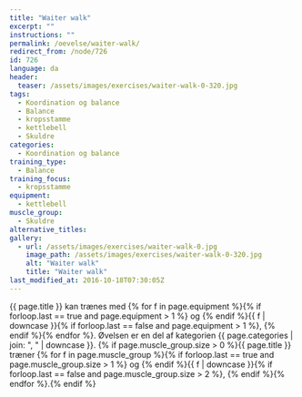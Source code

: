 ```yaml
---
title: "Waiter walk"
excerpt: ""
instructions: ""
permalink: /oevelse/waiter-walk/
redirect_from: /node/726
id: 726
language: da
header:
  teaser: /assets/images/exercises/waiter-walk-0-320.jpg
tags:
  - Koordination og balance
  - Balance
  - kropsstamme
  - kettlebell
  - Skuldre
categories:
  - Koordination og balance
training_type:
  - Balance
training_focus:
  - kropsstamme
equipment:
  - kettlebell
muscle_group:
  - Skuldre
alternative_titles:
gallery:
  - url: /assets/images/exercises/waiter-walk-0.jpg
    image_path: /assets/images/exercises/waiter-walk-0-320.jpg
    alt: "Waiter walk"
    title: "Waiter walk"
last_modified_at: 2016-10-18T07:30:05Z
---
```

{{ page.title }} kan trænes med {% for f in page.equipment %}{% if forloop.last == true and page.equipment > 1 %} og {% endif %}{{ f | downcase  }}{% if forloop.last == false and page.equipment > 1 %}, {% endif %}{% endfor %}. Øvelsen er en del af kategorien {{ page.categories | join: ", " | downcase }}. {% if page.muscle_group.size > 0 %}{{ page.title }} træner {% for f in page.muscle_group %}{% if forloop.last == true and page.muscle_group.size > 1 %} og {% endif %}{{ f | downcase }}{% if forloop.last == false and page.muscle_group.size > 2 %}, {% endif %}{% endfor %}.{% endif %}
